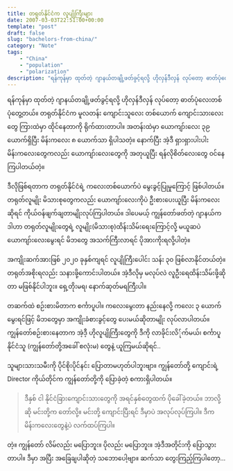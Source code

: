 ```yaml
---
title: တရုတ်နိုင်ငံက လူပျိုကြီးများ
date: 2007-03-03T22:51:00+00:00
template: "post"  
draft: false  
slug: "bachelors-from-china/"  
category: "Note"
tags:
    - "China"
    - "population"
    - "polarization"
description: "ရန်ကုန်မှာ ထုတ်တဲ့ ဂျာနယ်တချို့ဖတ်ခွင့်ရလို့ ဟိုလှန်ဒီလှန် လုပ်တော့ ဓာတ်ပုံလေးတစ်ပုံတွေ့တယ်။ တရုတ်နိုင်ငံက မူလတန်း ကျောင်းသူလေး တစ်ယောက် ကျောင်းသားလေးတွေ ကြားထဲမှာ ထိုင်နေတာကို ရိုက်ထားတာပါ။ အတန်းထဲမှာ ယောကျာ်းလေး ၃၉ ယောက်ရှိပြီး မိန်းကလေး ၈ ယောက်သာ ရှိပါသတဲ့။"
---
```

ရန်ကုန်မှာ ထုတ်တဲ့ ဂျာနယ်တချို့ဖတ်ခွင့်ရလို့ ဟိုလှန်ဒီလှန် လုပ်တော့ ဓာတ်ပုံလေးတစ်ပုံတွေ့တယ်။ တရုတ်နိုင်ငံက မူလတန်း ကျောင်းသူလေး တစ်ယောက် ကျောင်းသားလေးတွေ ကြားထဲမှာ ထိုင်နေတာကို ရိုက်ထားတာပါ။ အတန်းထဲမှာ ယောကျာ်းလေး ၃၉ ယောက်ရှိပြီး မိန်းကလေး ၈ ယောက်သာ ရှိပါသတဲ့။ နောက်ပြီး အဲ့ဒီ ရှားရှားပါးပါး မိန်းကလေးတွေကလည်း ယောကျာ်းလေးတွေကို အတုယူပြီး ရန်လိုစိတ်လေးတွေ ဝင်နေကြပါတယ်တဲ့။

ဒီလိုဖြစ်ရတာက တရုတ်နိုင်ငံရဲ့ ကလေးတစ်ယောက်ပဲ မွေးခွင့်ပြုမှုကြောင့် ဖြစ်ပါတယ်။ တရုတ်လူမျိုး မိသားစုတွေကလည်း ယောကျာ်းလေးကိုပဲ ဦးစားပေးယူပြီး မိန်းကလေးဆိုရင် ကိုယ်ဝန်ဖျက်ချတာမျိုးလုပ်ကြပါတယ်။ ဒါပေမယ့် ကျွန်တော်ဖတ်တဲ့ ဂျာနယ်က ဒါဟာ တရုတ်လူမျိုးတွေရဲ့ လူမျိုး(မိသားစု)ထိန်းသိမ်းရေးကြောင့်လို့ မယူဆပဲ ယောကျာ်းလေးမွေးရင် မိဘတွေ အသက်ကြီးလာရင် ပိုအားကိုးရလို့ပါတဲ့။

အကျိုးဆက်အားဖြစ် ၂၀၂၀ ခုနှစ်ကျရင် လူပျိုကြီးပေါင်း သန်း ၃၀ ဖြစ်လာနိုင်တယ်တဲ့။ တရုတ်အစိုးရလည်း သနားဖို့ကောင်းပါတယ်။ အဲ့ဒီလိုမှ မလုပ်လဲ လူဦးရေထိန်းသိမ်းဖို့ဆိုတာ မဖြစ်နိုင်ပါဘူး။ ရှေ့တိုးမရ၊ နောက်ဆုတ်မရကြီးပါ။

တဆက်ထဲ စဉ်းစားမိတာက စင်္ကာပူပါ။ ကလေးမွေးတာ နည်းနေလို့ ကလေး ၃ ယောက်မွေးရင်ဖြင့် မိဘတွေမှာ အကျိုးခံစားခွင့်တွေ ပေးမယ်ဆိုတာမျိုး လုပ်လာပါတယ်။ ကျွန်တော်စဉ်းစားနေတာက အဲ့ဒီ့ ဟိုလူပျိုကြီးတွေကို ဒီကို လာခိုင်းလိ်ုက်မယ်၊ စင်္ကာပူနိုင်ငံသူ (ကျွန်တော်တို့အခေါ် စလုံးမ) တွေနဲ့ ယူကြမယ်ဆိုရင်..

သူများသားသမီးကို ပိုင်စိုးပိုင်နင်း ပြောတာမဟုတ်ပါဘူးဗျာ။ ကျွန်တော်တို့ ကျောင်းရဲ့ Director ကိုယ်တိုင်က ကျွန်တော်တို့ကို ပြောခဲ့တဲ့ စကားရှိပါတယ်။

> ဒီနှစ် ငါ နိုင်ငံခြားကျောင်းသားတွေကို အရင်နှစ်တွေထက် ပိုခေါ်ခဲ့တယ်။ ဘာလို့ဆို မင်းတို့က တော်လို့။ မင်းတို့ ကျောင်းပြီးရင် ဒီမှာပဲ အလုပ်လုပ်ကြပါ။ ဒီက မိန်းကလေးတွေနဲ့ပဲ လက်ထပ်ကြပါ။

တဲ့။ ကျွန်တော် လိမ်လည်း မပြောဘူး။ ပိုလည်း မပြောဘူး။ အဲ့ဒီအတိုင်းကို ပြောသွားတာပါ။ ဒီမှာ အပြီး အခြေချပါဆိုတဲ့ သဘောပေါ့ဗျာ။ ဆက်သာ တွေးကြည့်ကြပါတော့…